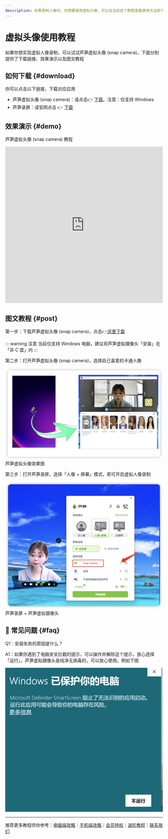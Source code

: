 ```yaml
---
description: 如果录制人像时，你想要使用虚拟头像，可以在当前这个教程查看使用方法和下载对应应用
---
```


# 虚拟头像使用教程

如果你想实现虚拟人像录制，可以试试芦笋虚拟头像 (snap camera)，下面分别提供了下载链接、效果演示以及图文教程

## 如何下载 {#download}

你可以点击以下链接，下载对应应用

* 芦笋虚拟头像 (snap camera)：请点击👉 [下载](https://lusun-snap-camera.oss-cn-beijing.aliyuncs.com/releases/v1.0.1/LuSun-SnapCamera-Helper-v1.0.1.exe)。注意：仅支持 Windows
* 芦笋录屏：请官网点击 👉 [下载](https://lusun.com/download)

## 效果演示 {#demo}

芦笋虚拟头像 (snap camera) 教程

<iframe src="https://lusun.com/embed/?id=kfaeUTjfj4s" width="100%" height="500px" scrolling="no" border="0" frameborder="no" framespacing="0" allowfullscreen="true"></iframe>

## 图文教程 {#post}

第一步：下载芦笋虚拟头像 (snap camera)，点击👉[这里下载](https://lusun-snap-camera.oss-cn-beijing.aliyuncs.com/releases/v1.0.1/LuSun-SnapCamera-Helper-v1.0.1.exe)

::: warning 注意
当前仅支持 Windows 电脑，建议将芦笋虚拟摄像头「安装」在「非 C 盘」内
:::

第二步：打开芦笋虚拟头像 (snap camera)，选择自己喜爱的卡通人像

<ImgCenter><img src="../public/.gitbook/assets/avatar.png" alt=""></ImgCenter>
<ImgDesc>芦笋虚拟头像效果图</ImgDesc>

第三步：打开芦笋录屏，选择「人像 + 屏幕」模式，即可开启虚拟人像录制

<ImgCenter><img src="../public/.gitbook/assets/xuni.png" alt=""></ImgCenter>
<ImgDesc>芦笋录屏 + 芦笋虚拟摄像头</ImgDesc>

## 👀 常见问题 {#faq}

Q1：安装失败的原因是什么？

A1：如果你遇到了电脑安全拦截的提示，可以操作并解除这个提示，放心选择「运行」，芦笋虚拟摄像头是纯净无病毒的，可以放心使用。例如下图

<ImgCenter><img src="../public/.gitbook/assets/wecom-temp-61574-2356e92d3759742c3c7aed6ea6e4d626.png" alt=""></ImgCenter>

***

推荐更多教程供你参考：[电脑端攻略](../basic/pc.md)｜[手机端攻略](../basic/phone.md)｜[会员特权](../basic/vip.md)｜[进阶教程](./)｜[联系我们](../contact.md)

